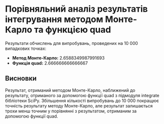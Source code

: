 # Порівняльний аналіз результатів інтегрування методом Монте-Карло та функцією quad 

Результати обчислень для випробувань, проведених на 10 000 випадкових точках:

- **Метод Монте-Карло:** 2.6588349987991693
- **Функція quad:** 2.666666666666667

## Висновки

Результат, отриманий методом Монте-Карло, наближений до результату, отриманого за допомогою функції quad з підмодуля integrate бібліотеки SciPy. Збільшення кількості випробувань до 10 000 покращює точність результату методу Монте-Карло, але результат залишається трохи менш точним у порівнянні з результатом, отриманим за допомогою функції quad.
